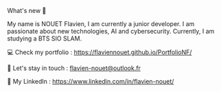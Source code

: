 What's new 👋 

My name is NOUET Flavien, I am currently a junior developer. 
I am passionate about new technologies, AI and cybersecurity. 
Currently, I am studying a BTS SIO SLAM.

💻 Check my portfolio : https://flaviennouet.github.io/PortfolioNF/

📧 Let's stay in touch : flavien-nouet@outlook.fr

🙋 My LinkedIn : https://www.linkedin.com/in/flavien-nouet/


